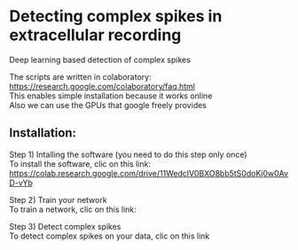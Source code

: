 # Detecting complex spikes in extracellular recording  
Deep learning based detection of complex spikes

The scripts are written in colaboratory: 
https://research.google.com/colaboratory/faq.html  
This enables simple installation because it works online  
Also we can use the GPUs that google freely provides  


## Installation:  
Step 1) Intalling the software (you need to do this step only once)  
To install the software, clic on this link: 
https://colab.research.google.com/drive/11WedclV0BXO8bb5tS0doKj0w0AvD-vYb

Step 2) Train your network  
To train a network, clic on this link:  

Step 3) Detect complex spikes  
To detect complex spikes on your data, clic on this link  

